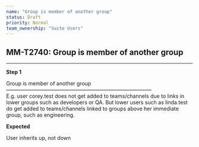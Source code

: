 ```yaml
---
name: "Group is member of another group"
status: Draft
priority: Normal
team_ownership: "Suite Users"
---
```


## MM-T2740: Group is member of another group

---

**Step 1**

Group is member of another group\
————————————————————————————\
E.g. user corey.test does not get added to teams/channels due to links in lower groups such as developers or QA. But lower users such as linda.test do get added to teams/channels linked to groups above her immediate group, such as engineering.

**Expected**

User inherits up, not down
